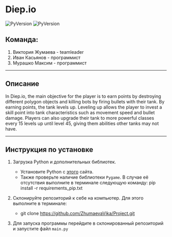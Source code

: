 # Diep.io

![PyVersion](https://img.shields.io/badge/python-3.8%2B-brightgreen) ![PyVersion](https://img.shields.io/badge/Pygame-2.1.2-brightgreen)

## Команда:
1. Виктория Жумаева - teamleader
2. Иван Касьянов - программист
3. Мурашко Максим - программист

---

## Описание

In Diep.io, the main objective for the player is to earn points by destroying different polygon objects and killing bots by firing bullets with their tank. By earning points, the tank levels up. Leveling up allows the player to invest a skill point into tank characteristics such as movement speed and bullet damage. Players can also upgrade their tank to more powerful classes every 15 levels up until level 45, giving them abilities other tanks may not have.

---
## Инструкция по установке

1. Загрузка Python и дополнительных библиотек.
   - Установите Python с [этого](https://www.python.org/downloads/) сайта.
   - Также проверьте наличие библиотеки `Pygame`. В случае её отсутствия выполните в терминале следующую команду:
   pip install -r requirements_pip.txt

2. Склонируйте репозиторий к себе на компьютер. Для этого выполните в терминале:

    - git clone https://github.com/ZhumaevaVika/Project.git

3. Для запуска программы перейдите в склонированный репозиторий и запустите файл `main.py`


    
